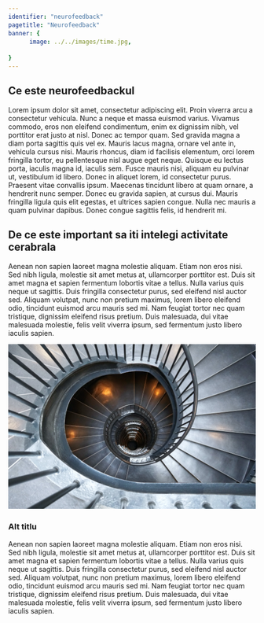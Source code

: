 ```yaml
---
identifier: "neurofeedback"
pagetitle: "Neurofeedback"
banner: {
      image: ../../images/time.jpg,
     
}
---
```


## Ce este neurofeedbackul

Lorem ipsum dolor sit amet, consectetur adipiscing elit. Proin viverra arcu a consectetur vehicula. Nunc a neque et massa euismod varius. Vivamus commodo, eros non eleifend condimentum, enim ex dignissim nibh, vel porttitor erat justo at nisl. Donec ac tempor quam. Sed gravida magna a diam porta sagittis quis vel ex. Mauris lacus magna, ornare vel ante in, vehicula cursus nisi. Mauris rhoncus, diam id facilisis elementum, orci lorem fringilla tortor, eu pellentesque nisl augue eget neque. Quisque eu lectus porta, iaculis magna id, iaculis sem. Fusce mauris nisi, aliquam eu pulvinar ut, vestibulum id libero. Donec in aliquet lorem, id consectetur purus. Praesent vitae convallis ipsum. Maecenas tincidunt libero at quam ornare, a hendrerit nunc semper. Donec eu gravida sapien, at cursus dui. Mauris fringilla ligula quis elit egestas, et ultrices sapien congue. Nulla nec mauris a quam pulvinar dapibus. Donec congue sagittis felis, id hendrerit mi.

## De ce este important sa iti intelegi activitate cerabrala
Aenean non sapien laoreet magna molestie aliquam. Etiam non eros nisi. Sed nibh ligula, molestie sit amet metus at, ullamcorper porttitor est. Duis sit amet magna et sapien fermentum lobortis vitae a tellus. Nulla varius quis neque ut sagittis. Duis fringilla consectetur purus, sed eleifend nisl auctor sed. Aliquam volutpat, nunc non pretium maximus, lorem libero eleifend odio, tincidunt euismod arcu mauris sed mi. Nam feugiat tortor nec quam tristique, dignissim eleifend risus pretium. Duis malesuada, dui vitae malesuada molestie, felis velit viverra ipsum, sed fermentum justo libero iaculis sapien.

![Neurofeedback is great](../../images/banner.jpg)

### Alt titlu
Aenean non sapien laoreet magna molestie aliquam. Etiam non eros nisi. Sed nibh ligula, molestie sit amet metus at, ullamcorper porttitor est. Duis sit amet magna et sapien fermentum lobortis vitae a tellus. Nulla varius quis neque ut sagittis. Duis fringilla consectetur purus, sed eleifend nisl auctor sed. Aliquam volutpat, nunc non pretium maximus, lorem libero eleifend odio, tincidunt euismod arcu mauris sed mi. Nam feugiat tortor nec quam tristique, dignissim eleifend risus pretium. Duis malesuada, dui vitae malesuada molestie, felis velit viverra ipsum, sed fermentum justo libero iaculis sapien.